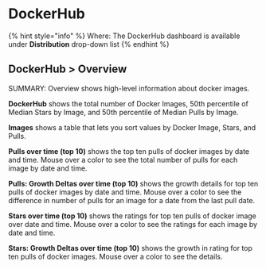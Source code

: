 # DockerHub

{% hint style="info" %}
Where: The DockerHub dashboard is available under **Distribution** drop-down list
{% endhint %}

## DockerHub &gt; Overview <a id="DockerHub-DockerHub&gt;Overview"></a>

SUMMARY: Overview shows high-level information about docker images.

**DockerHub** shows the total number of Docker Images, 50th percentile of Median Stars by Image, and 50th percentile of Median Pulls by Image.

**Images** shows a table that lets you sort values by Docker Image, Stars, and Pulls.

**Pulls over time \(top 10\)** shows the top ten pulls of docker images by date and time. Mouse over a color to see the total number of pulls for each image by date and time.

**Pulls: Growth Deltas over time \(top 10\)** shows the growth details for top ten pulls of docker images by date and time.  Mouse over a color to see the difference in number of pulls for an image for a date from the last pull date.

**Stars over time \(top 10\)** shows the ratings for top ten pulls of docker image over date and time. Mouse over a color to see the ratings for each image by date and time.

**Stars: Growth Deltas over time \(top 10\)** shows the growth in rating for top ten pulls of docker images. Mouse over a color to see the details.


